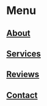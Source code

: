 # Menu

## [About](/about)
## [Services](/services)
## [Reviews](/reviews)
## [Contact](/contact)





